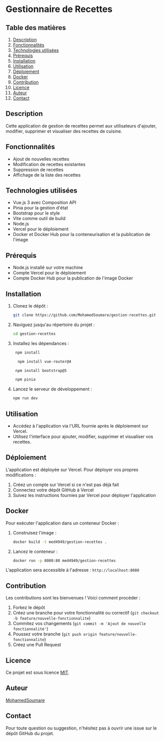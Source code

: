 # Gestionnaire de Recettes

## Table des matières
1. [Description](#description)
2. [Fonctionnalités](#fonctionnalités)
3. [Technologies utilisées](#technologies-utilisées)
4. [Prérequis](#prérequis)
5. [Installation](#installation)
6. [Utilisation](#utilisation)
7. [Déploiement](#déploiement)
8. [Docker](#docker)
9. [Contribution](#contribution)
10. [Licence](#licence)
11. [Auteur](#auteur)
12. [Contact](#contact)




## Description

Cette application de gestion de recettes permet aux utilisateurs d'ajouter, modifier, supprimer et visualiser des recettes de cuisine.

## Fonctionnalités

- Ajout de nouvelles recettes
- Modification de recettes existantes
- Suppression de recettes
- Affichage de la liste des recettes

## Technologies utilisées

- Vue.js 3 avec Composition API
- Pinia pour la gestion d'état
- Bootstrap pour le style
- Vite comme outil de build
- Node.js
- Vercel pour le déploiement
- Docker et Docker Hub pour la conteneurisation et la publication de l'image

## Prérequis

- Node.js installé sur votre machine
- Compte Vercel pour le déploiement
- Compte Docker Hub pour la publication de l'image Docker



## Installation

1. Clonez le dépôt :
   ```bash
   git clone https://github.com/MohamedSoumare/gestion-recettes.git
   ```

2. Naviguez jusqu'au répertoire du projet :
   ```bash
   cd gestion-recettes
   ```
3. Installez les dépendances :

   ```bash
    npm install            
   ```
   
   ```bash
     npm install vue-router@4              
   ```
   
   ```bash
    npm install bootstrap@5                 
   ```

   ```bash
    npm pinia                 
   ```

4. Lancez le serveur de développement :
   ```bash
   npm run dev
   ```

## Utilisation

- Accédez à l'application via l'URL fournie après le déploiement sur Vercel.
- Utilisez l'interface pour ajouter, modifier, supprimer et visualiser vos recettes.


## Déploiement

L'application est déployée sur Vercel. Pour déployer vos propres modifications :

1. Créez un compte sur Vercel si ce n'est pas déjà fait
2. Connectez votre dépôt GitHub à Vercel
3. Suivez les instructions fournies par Vercel pour déployer l'application

## Docker

Pour exécuter l'application dans un conteneur Docker :

1. Construisez l'image :
   ```bash
   docker build -t med4949/gestion-recettes .
   ```

2. Lancez le conteneur :
   ```bash
   docker run -p 8080:80 med4949/gestion-recettes
   ```

L'application sera accessible à l'adresse : `http://localhost:8080`

## Contribution

Les contributions sont les bienvenues ! Voici comment procéder :

1. Forkez le dépôt
2. Créez une branche pour votre fonctionnalité ou correctif (`git checkout -b feature/nouvelle-fonctionnalite`)
3. Commitez vos changements (`git commit -m 'Ajout de nouvelle fonctionnalité'`)
4. Poussez votre branche (`git push origin feature/nouvelle-fonctionnalite`)
5. Créez une Pull Request

## Licence

Ce projet est sous licence [MIT](https://choosealicense.com/licenses/mit/).

## Auteur

[MohamedSoumare](https://github.com/MohamedSoumare)

## Contact

Pour toute question ou suggestion, n'hésitez pas à ouvrir une issue sur le dépôt GitHub du projet.
